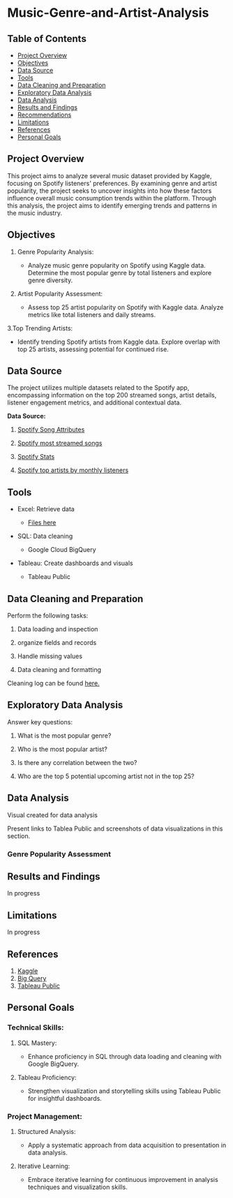 # Music-Genre-and-Artist-Analysis

## Table of Contents

- [Project Overview](#project-overview)
- [Objectives](#objectives)
- [Data Source](#data-source)
- [Tools](#tools)
- [Data Cleaning and Preparation](#data-cleaning-and-preparation)
- [Exploratory Data Analysis](#exploratory-data-analysis)
- [Data Analysis](#data-analysis)
- [Results and Findings](#results-and-findings)
- [Recommendations](#recommendations)
- [Limitations](#limitations)
- [References](#references)
- [Personal Goals](#personal-goals)

## Project Overview

This project aims to analyze several music dataset provided by Kaggle, focusing on Spotify listeners' preferences. By examining genre and artist popularity, the project seeks to uncover insights into how these factors influence overall music consumption trends within the platform. Through this analysis, the project aims to identify emerging trends and patterns in the music industry.

## Objectives


1. Genre Popularity Analysis:
   - Analyze music genre popularity on Spotify using Kaggle data. Determine the most popular genre by total listeners and explore genre diversity.

2. Artist Popularity Assessment:
   - Assess top 25 artist popularity on Spotify with Kaggle data. Analyze metrics like total listeners and daily streams.

3.Top Trending Artists:
   - Identify trending Spotify artists from Kaggle data. Explore overlap with top 25 artists, assessing potential for continued rise.

## Data Source

The project utilizes multiple datasets related to the Spotify app, encompassing information on the top 200 streamed songs, artist details, listener engagement metrics, and additional contextual data.

**Data Source:**

1. [Spotify Song Attributes](https://www.kaggle.com/datasets/byomokeshsenapati/spotify-song-attributes)

2. [Spotify most streamed songs](https://www.kaggle.com/datasets/meeratif/spotify-most-streamed-songs-of-all-time)

3. [Spotify Stats](https://www.kaggle.com/datasets/meeratif/spotify-most-streamed-artists-of-all-time)

4. [Spotify top artists by monthly listeners](https://www.kaggle.com/datasets/meeratif/spotify-top-artists-by-monthly-listeners)

## Tools
- Excel: Retrieve data
     - [Files here](https://github.com/JLeData/music-genre-and-artist-analysis/tree/main/datasets)
       
- SQL: Data cleaning
     - Google Cloud BigQuery
       
- Tableau: Create dashboards and visuals
     - Tableau Public
 
## Data Cleaning and Preparation

Perform the following tasks:

1. Data loading and inspection

2. organize fields and records

3. Handle missing values

4. Data cleaning and formatting

Cleaning log can be found [here.](https://github.com/JLeData/music-genre-and-artist-analysis/blob/main/data_cleaning/procedures.md)
## Exploratory Data Analysis

Answer key questions:

1. What is the most popular genre?

2. Who is the most popular artist?

3. Is there any correlation between the two?

4. Who are the top 5 potential upcoming artist not in the top 25?


## Data Analysis

Visual created for data analysis

Present links to Tablea Public and screenshots of data visualizations in this section.

### Genre Popularity Assessment


## Results and Findings

In progress

## Limitations

In progress

## References

1. [Kaggle](https://www.kaggle.com/)
2. [Big Query](https://cloud.google.com/bigquery)
3. [Tableau Public](https://public.tableau.com/app/discover)
  
## Personal Goals

### Technical Skills:

1. SQL Mastery:
   - Enhance proficiency in SQL through data loading and cleaning with Google BigQuery.

2. Tableau Proficiency:
   - Strengthen visualization and storytelling skills using Tableau Public for insightful dashboards.
     
### Project Management:

1. Structured Analysis:
   - Apply a systematic approach from data acquisition to presentation in data analysis.

2. Iterative Learning:
   - Embrace iterative learning for continuous improvement in analysis techniques and visualization skills.
